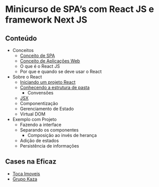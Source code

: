 # Minicurso de SPA’s com React JS e framework Next JS

## Conteúdo
- Conceitos
    - [Conceito de SPA](https://github.com/VictorTurraF/minicurso-react-js/blob/main/conceitos/conceito-de-spa.md)
    - [Conceito de Aplicações Web](https://github.com/VictorTurraF/minicurso-react-js/blob/main/conceitos/aplicacoes-web.md)
    - O que é o React JS
    - Por que e quando se deve usar o React
- Sobre o React
    - [Iniciando um projeto React](https://github.com/VictorTurraF/minicurso-react-js/blob/main/sobre-o-react/iniciando-um-projeto.md)
    - [Conhecendo a estrutura de pasta](https://github.com/VictorTurraF/minicurso-react-js/blob/main/sobre-o-react/conhecendo-a-estrutura-de-pastas.md)
        - Convensões
    - [JSX](https://github.com/VictorTurraF/minicurso-react-js/blob/main/sobre-o-react/react-jsx.md)
    - Componentização
    - Gerenciamento de Estado
    - Virtual DOM
- Exemplo com Projeto
    - Fazendo a interface
    - Separando os componentes
        - Composição ao invés de herança
    - Adição de estados
    - Persistência de informações


## Cases na Eficaz
- [Toca Imoveis](https://www.tocaimoveis.com.br/)
- [Grupo Kaza](https://grupokaza.ucommerce.com.br/)
